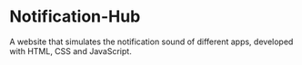 # Notification-Hub
A website that simulates the notification sound of different apps, developed with HTML, CSS and JavaScript.
